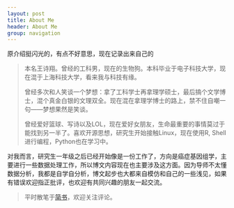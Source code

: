 ```yaml
---
layout: post
title: About Me
header: About Me
group: navigation
---
```




原介绍挺闪光的，有点不好意思，现在记录出来自己的

> 本名王诗翔。曾经的工科男，现在的生物狗。本科毕业于电子科技大学，现在混于上海科技大学，看来我与科技有缘。
>
> 曾经多次和人笑谈一个梦想：拿了工科学士再拿理学硕士，最后搞个文学博士，混个真金白银的文理双全。现在混在拿理学博士的路上，禁不住自嘲一句——梦想果然是笑谈。
>
> 曾经爱好篮球、写诗以及LOL，现在爱好女朋友，生命最重要的事情莫过于能找到另一半了。喜欢开源思想，研究生开始接触Linux，现在使用R, Shell进行编程，Python也在学习中。

对我而言，研究生一年级之后已经开始像是一份工作了，方向是癌症基因组学，主要进行一些数据处理工作，所以博文内容现在也主要涉及这方面。因为导师不太懂数据分析，我都是自学自分析，博文起步也大都来自模仿和自己的一些浅见，如果有错误欢迎指正批评，也欢迎有共同兴趣的朋友一起交流。

> 平时散笔于[简书](http://www.jianshu.com/u/b6608e27dc74)，欢迎关注评论。

